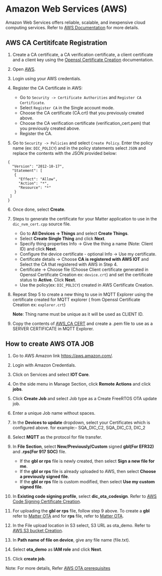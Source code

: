 # Amazon Web Services (AWS)

Amazon Web Services offers reliable, scalable, and inexpensive cloud computing services. Refer to [AWS Documentation](https://aws.amazon.com/what-is-aws/) for more details.

## AWS CA Certitifcate Registration

1. Create a CA certificate, a CA verification certificate, a client certificate and a client key using the [Openssl Certificate Creation](./openssl-certificate-creation.md) documentation.
2. Open [AWS](https://aws.amazon.com/).
3. Login using your AWS credentials.
4. Register the CA Certificate in AWS:
    - Go to `Security -> Certificate Authorities` and `Register CA Certificate`.
    - Select `Register CA` in the Single account mode.
    - Choose the CA certificate (CA.crt) that you previously created above.
    - Choose the CA verification certificate (verification_cert.pem) that you previously created above.
    - Register the CA.

5. Go to `Security -> Policies` and select `Create Policy`. Enter the policy name (ex: `DIC_POLICY`) and in the policy statements select `JSON` and replace the contents with the JSON provided below:

  ```shell
   {
     "Version": "2012-10-17",
     "Statement": [
      {
        "Effect": "Allow",
        "Action": "*",
        "Resource": "*"
      }
    ]
   }
  ```

6. Once done, select **Create**.

7. Steps to generate the certificate for your Matter application to use in the `dic_nvm_cert.cpp` source file.

    - Go to **All Devices -> Things** and select **Create Things**.
    - Select **Create Single Thing** and click **Next**.
    - Specify thing properties Info -> Give the thing a name (Note: Client ID) and click **Next**.
    - Configure the device certificate - optional Info -> Use my certificate.
    - Certificate details -> Choose **CA is registered with AWS IOT** and Select the CA that registered with AWS in Step 4.
    - Certificate -> Choose file (Choose Client certificate generated in Openssl Certificate Creation ex: `device.crt`) and set the certificate status to **Active**. Click **Next**.
    - Use the policy(ex: `DIC_POLICY`) created in AWS Certificate Creation.

8. Repeat Step 5 to create a new thing to use in MQTT Explorer using the certificate created for MQTT explorer ( from Openssl Certificate Creation ex: `explorer.crt`)

    **Note**: Thing name must be unique as it will be used as CLIENT ID.
  
9. Copy the contents of [AWS_CA CERT](https://www.amazontrust.com/repository/AmazonRootCA1.pem) and create a .pem file to use as a SERVER CERTIFICATE in MQTT Explorer.

## How to create AWS OTA JOB

1. Go to AWS Amazon link https://aws.amazon.com/.
2. Login with Amazon Credentials.
3. Click on Services and select **IOT Core**.
4. On the side menu in Manage Section, click **Remote Actions** and click **jobs**.
5. Click **Create Job** and select Job type as a Create FreeRTOS OTA update job.
6. Enter a unique Job name without spaces.
7. In the **Devices to update** dropdown, select your Certificates which is configured above. for example:- SQA_DIC_C2, SQA_DIC_C3, DIC_2
8. Select **MQTT** as the protocol for file transfer.
9. In **File Section**, select **New/Previously/Custom** signed **gbl(For EFR32)** and **.rps(For 917 SOC)** file.

    - If the **gbl or rps** file is newly created, then select **Sign a new file for me**.
    - If the **gbl or rps** file is already uploaded to AWS, then select **Choose a previously signed file**.
    - If the **gbl or rps** file is custom modified, then select **Use my custom signed file**.

10. In **Existing code signing profile**, select **dic_ota_codesign**. Refer to [AWS Code Signing Certificate Creation](https://docs.aws.amazon.com/freertos/latest/userguide/ota-code-sign-cert.html).
11. For uploading the **gbl or rps** file, follow step 9 above. To create a **gbl** refer to [Matter OTA](/matter/<docspace-docleaf-version>/matter-ota) and for **rps** file, refer to [Matter OTA](/matter/<docspace-docleaf-version>/matter-ota/ota-software-update-soc).
12. In the File upload location in S3 select, S3 URL as ota_demo. Refer to [AWS S3 bucket Creation](https://docs.aws.amazon.com/freertos/latest/userguide/dg-ota-bucket.html).
13. In **Path name of file on device**, give any file name (file.txt).
14. Select **ota_demo** as **IAM role** and click **Next**.
15. Click **create job**.

Note: For more details, Refer [AWS OTA prerequisites](https://docs.aws.amazon.com/freertos/latest/userguide/ota-prereqs.html)
